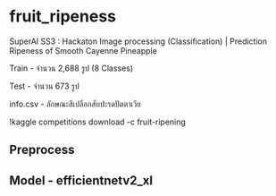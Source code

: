 # fruit_ripeness
SuperAI SS3 : Hackaton Image processing (Classification) | Prediction Ripeness of Smooth Cayenne Pineapple 

Train - จำนวน 2,688 รูป (8 Classes)

Test - จำนวน 673 รูป

info.csv - ลักษณะสีเปลือกสับปะรดปัตตาเวีย

!kaggle competitions download -c fruit-ripening

## Preprocess

## Model - efficientnetv2_xl
